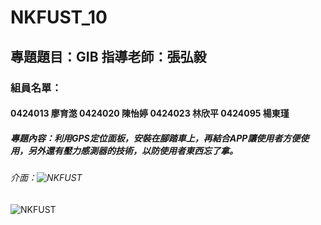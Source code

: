 # NKFUST_10
## 專題題目：GIB 指導老師：張弘毅
### 組員名單：
#### 0424013 廖育滺 0424020 陳怡婷 0424023 林欣平 0424095 楊東瑾
##### 專題內容：利用GPS定位面板，安裝在腳踏車上，再結合APP讓使用者方便使用，另外還有壓力感測器的技術，以防使用者東西忘了拿。
###### 介面：![NKFUST](http://goodidea.nkfust.edu.tw/files/swt0BnKRE8RheqCLzmWkaQ==.jpg)
![NKFUST](http://goodidea.nkfust.edu.tw/files/NB8OqfA1Cj1Upp5hdpaRaw==.jpg) 
